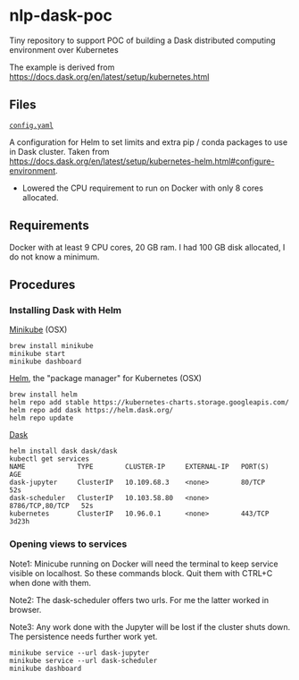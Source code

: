 # nlp-dask-poc
Tiny repository to support POC of building a Dask distributed computing environment over Kubernetes

The example is derived from
https://docs.dask.org/en/latest/setup/kubernetes.html

## Files

[`config.yaml`](config.yaml)

A configuration for Helm to set limits and extra pip / conda
packages to use in Dask cluster. Taken from
https://docs.dask.org/en/latest/setup/kubernetes-helm.html#configure-environment.
- Lowered the CPU requirement to run on Docker with only 8 cores allocated.

## Requirements

Docker with at least 9 CPU cores, 20 GB ram. I had 100 GB disk allocated, I do not know a minimum.

## Procedures

### Installing Dask with Helm

[Minikube](https://kubernetes.io/docs/tasks/tools/install-minikube/) (OSX)
```
brew install minikube
minikube start
minikube dashboard
```

[Helm](https://helm.sh/docs/intro/install/), the "package manager" for Kubernetes (OSX)
```
brew install helm
helm repo add stable https://kubernetes-charts.storage.googleapis.com/
helm repo add dask https://helm.dask.org/
helm repo update
```

[Dask](https://helm.dask.org)
```
helm install dask dask/dask
kubectl get services
NAME             TYPE        CLUSTER-IP     EXTERNAL-IP   PORT(S)           AGE
dask-jupyter     ClusterIP   10.109.68.3    <none>        80/TCP            52s
dask-scheduler   ClusterIP   10.103.58.80   <none>        8786/TCP,80/TCP   52s
kubernetes       ClusterIP   10.96.0.1      <none>        443/TCP           3d23h
```

### Opening views to services

Note1: Minicube running on Docker will need the terminal to keep service visible on localhost. So these commands block. Quit them with CTRL+C when done with them.

Note2: The dask-scheduler offers two urls. For me the latter worked in browser.

Note3: Any work done with the Jupyter will be lost if the cluster shuts down. The persistence needs further work yet.

```
minikube service --url dask-jupyter
minikube service --url dask-scheduler
minikube dashboard
```
